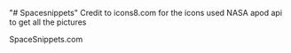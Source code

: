 "# Spacesnippets" 
Credit to icons8.com for the icons used
NASA apod api to get all the pictures

SpaceSnippets.com
